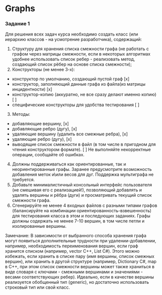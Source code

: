 # Graphs

### Задание 1
Для решения всех задач курса необходимо создать класс (или иерархию классов - на усмотрение разработчика), содержащий:

1. Структуру для хранения списка смежности графа (не работать с графом через матрицы смежности, если в некоторых алгоритмах удобнее использовать список ребер - реализовать метод, создающий список рёбер на основе списка смежности);
2. Конструкторы (не менее 3-х):
- конструктор по умолчанию, создающий пустой граф [x]
- конструктор, заполняющий данные графа из файла(из матрицы инцидентности) [x]
- конструктор-копию (аккуратно, не все сразу делают именно копию) [ ]
- специфические конструкторы для удобства тестирования [ ]
3. Методы:

- добавляющие вершину, [x]
- добавляющие ребро (дугу), [x]
- удаляющие вершину (удалить все смежные ребра), [x]
- удаляющие ребро (дугу), [x]
- выводящие список смежности в файл (в том числе в пригодном для чтения конструктором формате). [ ]
Не выполняйте некорректные операции, сообщайте об ошибках.

4. Должны поддерживаться как ориентированные, так и неориентированные графы. Заранее предусмотрите возможность добавления меток и\или весов для дуг. Поддержка мультиграфа не требуется.
5. Добавьте минималистичный консольный интерфейс пользователя (не смешивая его с реализацией!), позволяющий добавлять и удалять вершины и рёбра (дуги) и просматривать текущий список смежности графа.
6. Сгенерируйте не менее 4 входных файлов с разными типами графов (балансируйте на комбинации ориентированность-взвешенность) для тестирования класса в этом и последующих заданиях. Графы должны содержать не менее 7-10 вершин, в том числе петли и изолированные вершины.

Замечание:
В зависимости от выбранного способа хранения графа могут появиться дополнительные трудности при удалении-добавлении, например, необходимость переименования вершин, если граф хранится списком (например, vector C++, List C#). Этого можно избежать, если хранить в списке пару (имя вершины, список смежных вершин), или хранить в другой структуре (например, Dictionary C#, map в С++, при этом список смежности вершины может также храниться в виде словаря с ключами - смежными вершинами и значениями - весами соответствующих ребер). Идеально, если в качестве вершины реализуется обобщенный тип (generic), но достаточно использовать строковый тип или свой класс.